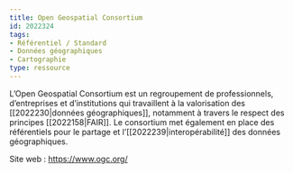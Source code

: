 ```yaml
---
title: Open Geospatial Consortium
id: 2022324
tags:
- Référentiel / Standard
- Données géographiques
- Cartographie
type: ressource
---
```


L’Open Geospatial Consortium est un regroupement de professionnels, d’entreprises et d’institutions qui travaillent à la valorisation des [[2022230|données géographiques]], notamment à travers le respect des principes [[2022158|FAIR]]. Le consortium met également en place des référentiels pour le partage et l’[[2022239|interopérabilité]] des données géographiques.

Site web : <https://www.ogc.org/>

